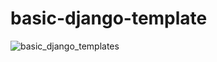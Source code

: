 # basic-django-template

![basic_django_templates](https://github.com/Krish123-lang/basic-django-template/assets/56486342/f09034c1-1408-4899-b4d7-67bcc05b644c)
